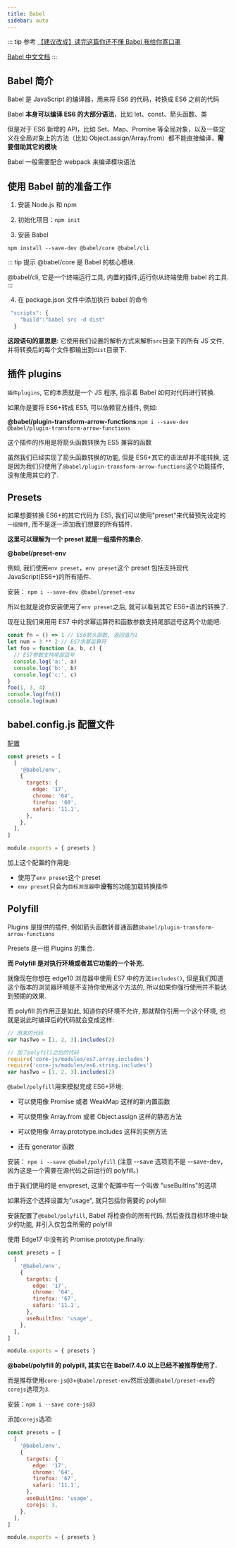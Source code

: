 ```yaml
---
title: Babel
sidebar: auto
---
```


::: tip 参考
[【建议改成】读完这篇你还不懂 Babel 我给你寄口罩](https://juejin.cn/post/6844904065223098381)

[Babel 中文文档](https://www.babeljs.cn/docs/)
:::

## Babel 简介

Babel 是 JavaScript 的编译器，用来将 ES6 的代码，转换成 ES6 之前的代码

Babel **本身可以编译 ES6 的大部分语法**，比如 let、const、箭头函数、类

但是对于 ES6 新增的 API，比如 Set、Map、Promise 等全局对象，以及一些定义在全局对象上的方法（比如 Object.assign/Array.from）都不能直接编译，**需要借助其它的模块**

Babel 一般需要配合 webpack 来编译模块语法

## 使用 Babel 前的准备工作

1. 安装 Node.js 和 npm

2. 初始化项目：`npm init`

3. 安装 Babel

`npm install --save-dev @babel/core @babel/cli`

::: tip 提示
@babel/core 是 Babel 的核心模块.

@babel/cli, 它是一个终端运行工具, 内置的插件,运行你从终端使用 babel 的工具.
:::

4. 在 package.json 文件中添加执行 babel 的命令

```js
 "scripts": {
    "build":"babel src -d dist"
  }
```

**这段语句的意思是**: 它使用我们设置的解析方式来解析`src`目录下的所有 JS 文件, 并将转换后的每个文件都输出到`dist`目录下.

## 插件 plugins

`插件plugins`, 它的本质就是一个 JS 程序, 指示着 Babel 如何对代码进行转换.

如果你是要将 ES6+转成 ES5, 可以依赖官方插件, 例如:

**@babel/plugin-transform-arrow-functions**:`npm i --save-dev @babel/plugin-transform-arrow-functions`

这个插件的作用是将箭头函数转换为 ES5 兼容的函数

虽然我们已经实现了箭头函数转换的功能, 但是 ES6+其它的语法却并不能转换, 这是因为我们只使用了`@babel/plugin-transform-arrow-functions`这个功能插件, 没有使用其它的了.

## Presets

如果想要转换 ES6+的其它代码为 ES5, 我们可以使用"preset"来代替预先设定的`一组插件`, 而不是逐一添加我们想要的所有插件.

**这里可以理解为一个 preset 就是一组插件的集合.**

**@babel/preset-env**

例如, 我们使用`env preset`，`env preset`这个 preset 包括支持现代 JavaScript(ES6+)的所有插件.

安装： `npm i --save-dev @babel/preset-env`

所以也就是说你安装使用了`env preset`之后, 就可以看到其它 ES6+语法的转换了.

现在让我们来用用 ES7 中的求幂运算符和函数参数支持尾部逗号这两个功能吧:

```js
const fn = () => 1 // ES6箭头函数, 返回值为1
let num = 3 ** 2 // ES7求幂运算符
let foo = function (a, b, c) {
  // ES7参数支持尾部逗号
  console.log('a:', a)
  console.log('b:', b)
  console.log('c:', c)
}
foo(1, 3, 4)
console.log(fn())
console.log(num)
```

## babel.config.js 配置文件

[配置](https://juejin.cn/post/6844904065223098381#heading-11)

```js
const presets = [
  [
    '@babel/env',
    {
      targets: {
        edge: '17',
        chrome: '64',
        firefox: '60',
        safari: '11.1',
      },
    },
  ],
]

module.exports = { presets }
```

加上这个配置的作用是:

- 使用了`env preset`这个 preset
- `env preset`只会为`目标浏览器`中**没有**的功能加载转换插件

## Polyfill

Plugins 是提供的插件, 例如箭头函数转普通函数`@babel/plugin-transform-arrow-functions`

Presets 是一组 Plugins 的集合.

**而 Polyfill 是对执行环境或者其它功能的一个补充.**

就像现在你想在 edge10 浏览器中使用 ES7 中的方法`includes()`, 但是我们知道这个版本的浏览器环境是不支持你使用这个方法的, 所以如果你强行使用并不能达到预期的效果.

而 polyfill 的作用正是如此, 知道你的环境不允许, 那就帮你引用一个这个环境, 也就是说此时编译后的代码就会变成这样:

```js
// 原来的代码
var hasTwo = [1, 2, 3].includes(2)

// 加了polyfill之后的代码
require('core-js/modules/es7.array.includes')
require('core-js/modules/es6.string.includes')
var hasTwo = [1, 2, 3].includes(2)
```

`@babel/polyfill`用来模拟完成 ES6+环境:

- 可以使用像 Promise 或者 WeakMap 这样的新内置函数

- 可以使用像 Array.from 或者 Object.assign 这样的静态方法

- 可以使用像 Array.prototype.includes 这样的实例方法

- 还有 generator 函数

安装： `npm i --save @babel/polyfill` (注意 --save 选项而不是 --save-dev，因为这是一个需要在源代码之前运行的 polyfill。)

由于我们使用的是 envpreset, 这里个配置中有一个叫做 "useBuiltIns"的选项

如果将这个选择设置为"usage", 就只包括你需要的 polyfill

安装配置了`@babel/polyfill`, Babel 将检查你的所有代码, 然后查找目标环境中缺少的功能, 并引入仅包含所需的 polyfill

使用 Edge17 中没有的 Promise.prototype.finally:

```js
const presets = [
  [
    '@babel/env',
    {
      targets: {
        edge: '17',
        chrome: '64',
        firefox: '67',
        safari: '11.1',
      },
      useBuiltIns: 'usage',
    },
  ],
]

module.exports = { presets }
```

**@babel/polyfill 的 polypill, 其实它在 Babel7.4.0 以上已经不被推荐使用了.**

而是推荐使用`core-js@3`+`@babel/preset-env`然后设置`@babel/preset-env`的`corejs`选项为`3`.

安装：`npm i --save core-js@3`

添加`corejs`选项:

```js
const presets = [
  [
    '@babel/env',
    {
      targets: {
        edge: '17',
        chrome: '64',
        firefox: '67',
        safari: '11.1',
      },
      useBuiltIns: 'usage',
      corejs: 3,
    },
  ],
]

module.exports = { presets }
```
